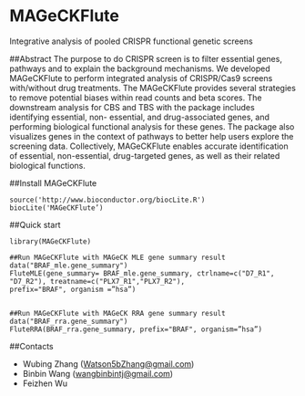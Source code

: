 # MAGeCKFlute
Integrative analysis of pooled CRISPR functional genetic screens  

##Abstract
The purpose to do CRISPR screen is to filter essential genes, pathways and to explain the background mechanisms. We developed MAGeCKFlute to perform integrated analysis of CRISPR/Cas9 screens with/without drug treatments. The MAGeCKFlute provides several strategies to remove potential biases within read counts and beta scores. The downstream analysis for CBS and TBS with the package includes identifying essential, non- essential, and drug-associated genes, and performing biological functional analysis for these genes. The package also visualizes genes in the context of pathways to better help users explore the screening data. Collectively, MAGeCKFlute enables accurate identification of essential, non-essential, drug-targeted genes, as well as their related biological functions.


##Install MAGeCKFlute

~~~
source('http://www.bioconductor.org/biocLite.R')
biocLite('MAGeCKFlute’)
~~~

##Quick start

~~~
library(MAGeCKFlute)

##Run MAGeCKFlute with MAGeCK MLE gene summary result
data("BRAF_mle.gene_summary")
FluteMLE(gene_summary= BRAF_mle.gene_summary, ctrlname=c("D7_R1", "D7_R2"), treatname=c("PLX7_R1","PLX7_R2"), 
prefix="BRAF", organism =”hsa”)


##Run MAGeCKFlute with MAGeCK RRA gene summary result
data("BRAF_rra.gene_summary")
FluteRRA(BRAF_rra.gene_summary, prefix="BRAF", organism=”hsa”)
~~~


##Contacts
* Wubing Zhang (Watson5bZhang@gmail.com)
* Binbin Wang (wangbinbintj@gmail.com)
* Feizhen Wu